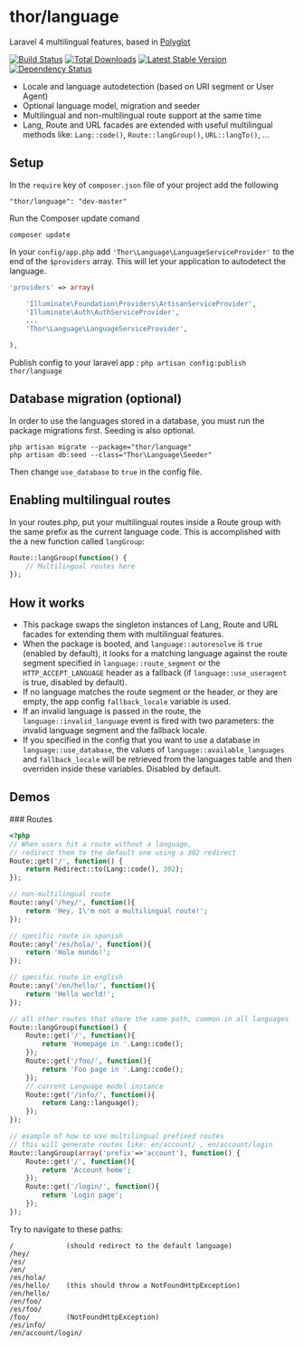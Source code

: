 thor/language
=====

Laravel 4 multilingual features, based in [Polyglot](https://github.com/Anahkiasen/polyglot/)

[![Build Status](https://img.shields.io/travis/thorfw/language.svg)](https://travis-ci.org/thorfw/language)
[![Total Downloads](http://img.shields.io/packagist/dt/thor/language.svg)](https://packagist.org/packages/thor/language)
[![Latest Stable Version](https://img.shields.io/github/tag/thorfw/language.svg)](https://github.com/thorfw/language/releases)
[![Dependency Status](https://www.versioneye.com/php/thor:language/badge.svg)](https://www.versioneye.com/php/thor:language)

* Locale and language autodetection (based on URI segment or User Agent)
* Optional language model, migration and seeder
* Multilingual and non-multilingual route support at the same time
* Lang, Route and URL facades are extended with useful multilingual methods like:
`Lang::code()`, `Route::langGroup()`, `URL::langTo()`, ...

## Setup

In the `require` key of `composer.json` file of your project add the following

    "thor/language": "dev-master"

Run the Composer update comand

    composer update

In your `config/app.php` add `'Thor\Language\LanguageServiceProvider'` to the end of the `$providers` array.
This will let your application to autodetect the language.

```php
'providers' => array(

    'Illuminate\Foundation\Providers\ArtisanServiceProvider',
    'Illuminate\Auth\AuthServiceProvider',
    ...
    'Thor\Language\LanguageServiceProvider',

),
```

Publish config to your laravel app : `php artisan config:publish thor/language`

## Database migration (optional)

In order to use the languages stored in a database, you must run the package migrations first. Seeding is also optional.

    php artisan migrate --package="thor/language"
    php artisan db:seed --class="Thor\Language\Seeder"

Then change `use_database` to `true` in the config file.

## Enabling multilingual routes

In your routes.php, put your multilingual routes inside a Route group
with the same prefix as the current language code. This is accomplished with
the a new function called `langGroup`:

```php
Route::langGroup(function() {
    // Multilingual routes here
});
```

## How it works
* This package swaps the singleton instances of Lang, Route and URL facades for extending them with multilingual features.
* When the package is booted, and `language::autoresolve` is `true` (enabled by default), it looks for a matching language against the 
route segment specified in `language::route_segment` or the `HTTP_ACCEPT_LANGUAGE` header as a
fallback (if `language::use_useragent` is true, disabled by default).
* If no language matches the route segment or the header, or they are empty, the app config `fallback_locale` variable is used.
* If an invalid language is passed in the route, the `language::invalid_language` event is fired with
two parameters: the invalid language segment and the fallback locale.
* If you specified in the config that you want to use a database in `language::use_database`, the values of 
`language::available_languages` and `fallback_locale` will be retrieved from the languages table and then overriden inside these variables. Disabled by default.


## Demos

### Routes

```php
<?php
// When users hit a route without a language,
// redirect them to the default one using a 302 redirect
Route::get('/', function() {
    return Redirect::to(Lang::code(), 302);
});

// non-multilingual route
Route::any('/hey/', function(){
    return 'Hey, I\'m not a multilingual route!';
});

// specific route in spanish
Route::any('/es/hola/', function(){
    return 'Hola mundo!';
});

// specific route in english
Route::any('/en/hello/', function(){
    return 'Hello world!';
});

// all other routes that share the same path, common in all languages
Route::langGroup(function() {
    Route::get('/', function(){
        return 'Homepage in '.Lang::code();
    });
    Route::get('/foo/', function(){
        return 'Foo page in '.Lang::code();
    });
    // current Language model instance
    Route::get('/info/', function(){
        return Lang::language();
    });
});

// example of how to use multilingual prefixed routes
// this will generate routes like: en/account/ , en/account/login
Route::langGroup(array('prefix'=>'account'), function() {
    Route::get('/', function(){
        return 'Account home';
    });
    Route::get('/login/', function(){
        return 'Login page';
    });
});
```

Try to navigate to these paths:

    /             (should redirect to the default language)
    /hey/
    /es/
    /en/
    /es/hola/
    /es/hello/    (this should throw a NotFoundHttpException)
    /en/hello/
    /en/foo/
    /es/foo/
    /foo/         (NotFoundHttpException)
    /es/info/
    /en/account/login/
